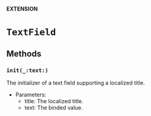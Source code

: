 **EXTENSION**

# `TextField`

## Methods
### `init(_:text:)`

The initializer of a text field supporting a localized title.
- Parameters:
  - title: The localized title.
  - text: The binded value.
